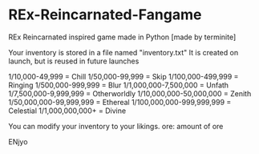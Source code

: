# REx-Reincarnated-Fangame
REx Reincarnated inspired game made in Python
[made by terminite]

Your inventory is stored in a file named "inventory.txt"
It is created on launch, but is reused in future launches

1/10,000-49,999 = Chill
1/50,000-99,999 = Skip
1/100,000-499,999 = Ringing
1/500,000-999,999 = Blur
1/1,000,000-7,500,000 = Unfath
1/7,500,000-9,999,999 = Otherworldly
1/10,000,000-50,000,000 = Zenith
1/50,000,000-99,999,999 = Ethereal
1/100,000,000-999,999,999 = Celestial
1/1,000,000,000+ = Divine

You can modify your inventory to your likings.
ore: amount of ore


ENjyo
